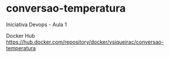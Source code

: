 # conversao-temperatura
Iniciativa Devops - Aula 1

Docker Hub
https://hub.docker.com/repository/docker/vsiqueirac/conversao-temperatura
